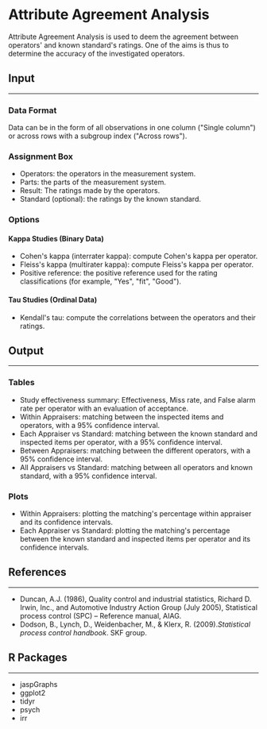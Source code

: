 Attribute Agreement Analysis
==========================
Attribute Agreement Analysis is used to deem the agreement between operators' and known standard's ratings. 
One of the aims is thus to determine the accuracy of the investigated operators. 

## Input
-------
### Data Format
Data can be in the form of all observations in one column ("Single column") or across rows with a subgroup index ("Across rows").

### Assignment Box
- Operators: the operators in the measurement system. 
- Parts: the parts of the measurement system.
- Result: The ratings made by the operators. 
- Standard (optional): the ratings by the known standard. 

### Options
#### Kappa Studies (Binary Data)
- Cohen's kappa (interrater kappa): compute Cohen's kappa per operator. 
- Fleiss's kappa (multirater kappa): compute Fleiss's kappa per operator. 
- Positive reference: the positive reference used for the rating classifications (for example, "Yes", "fit", "Good").

#### Tau Studies (Ordinal Data)
- Kendall's tau: compute the correlations between the operators and their ratings.

## Output 
-------
### Tables 
- Study effectiveness summary: Effectiveness, Miss rate, and False alarm rate per operator with an evaluation of acceptance.
- Within Appraisers: matching between the inspected items and operators, with a 95% confidence interval. 
- Each Appraiser vs Standard: matching between the known standard and inspected items per operator, with a 95% confidence interval.    
- Between Appraisers: matching between the different operators, with a 95% confidence interval.  
- All Appraisers vs Standard: matching between all operators and known standard, with a 95% confidence interval.  

### Plots
- Within Appraisers: plotting the matching's percentage within appraiser and its confidence intervals. 
- Each Appraiser vs Standard: plotting the matching's percentage between the known standard and inspected items per operator and its confidence intervals. 
## References 
-------
- Duncan, A.J. (1986), Quality control and industrial statistics, Richard D. Irwin, Inc., and Automotive Industry Action Group (July 2005), Statistical process control (SPC) – Reference manual, AIAG.
- Dodson, B., Lynch, D., Weidenbacher, M., & Klerx, R. (2009).*Statistical process control handbook*. SKF group. 
## R Packages
-------
- jaspGraphs
- ggplot2
- tidyr
- psych
- irr
